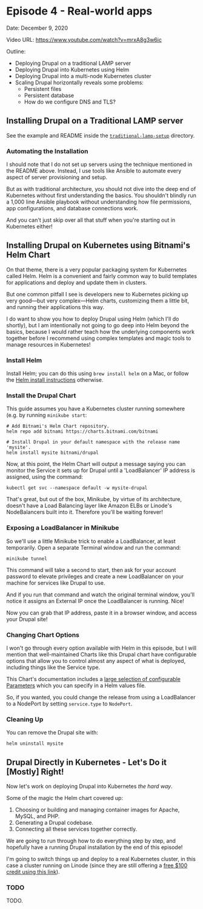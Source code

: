 # Episode 4 - Real-world apps

Date: December 9, 2020

Video URL: https://www.youtube.com/watch?v=mrxA8g3w6ic

Outline:

  - Deploying Drupal on a traditional LAMP server
  - Deploying Drupal into Kubernetes using Helm
  - Deploying Drupal into a multi-node Kubernetes cluster
  - Scaling Drupal horizontally reveals some problems:
    - Persistent files
    - Persistent database
    - How do we configure DNS and TLS?

## Installing Drupal on a Traditional LAMP server

See the example and README inside the [`traditional-lamp-setup`](traditional-lamp-setup/) directory.

### Automating the Installation

I should note that I do not set up servers using the technique mentioned in the README above. Instead, I use tools like Ansible to automate every aspect of server provisioning and setup.

But as with traditional architecture, you should not dive into the deep end of Kubernetes without first understanding the basics. You shouldn't blindly run a 1,000 line Ansible playbook without understanding how file permissions, app configurations, and database connections work.

And you can't just skip over all that stuff when you're starting out in Kubernetes either!

## Installing Drupal on Kubernetes using Bitnami's Helm Chart

On that theme, there is a very popular packaging system for Kubernetes called Helm. Helm is a convenient and fairly common way to build templates for applications and deploy and update them in clusters.

But one common pitfall I see is developers new to Kubernetes picking up very good—but very complex—Helm charts, customizing them a little bit, and running their applications this way.

I do want to show you how to deploy Drupal using Helm (which I'll do shortly), but I am intentionally not going to go deep into Helm beyond the basics, because I would rather teach how the underlying components work together before I recommend using complex templates and magic tools to manage resources in Kubernetes!

### Install Helm

Install Helm; you can do this using `brew install helm` on a Mac, or follow the [Helm install instructions](https://helm.sh/docs/intro/install/) otherwise.

### Install the Drupal Chart

This guide assumes you have a Kubernetes cluster running somewhere (e.g. by running `minikube start`:

```
# Add Bitnami's Helm Chart repository.
helm repo add bitnami https://charts.bitnami.com/bitnami

# Install Drupal in your default namespace with the release name 'mysite'.
helm install mysite bitnami/drupal
```

Now, at this point, the Helm Chart will output a message saying you can monitor the Service it sets up for Drupal until a 'LoadBalancer' IP address is assigned, using the command:

```
kubectl get svc --namespace default -w mysite-drupal
```

That's great, but out of the box, Minikube, by virtue of its architecture, doesn't have a Load Balancing layer like Amazon ELBs or Linode's NodeBalancers built into it. Therefore you'll be waiting forever!

### Exposing a LoadBalancer in Minikube

So we'll use a little Minikube trick to enable a LoadBalancer, at least temporarily. Open a separate Terminal window and run the command:

```
minikube tunnel
```

This command will take a second to start, then ask for your account password to elevate privileges and create a new LoadBalancer on your machine for services like Drupal to use.

And if you run that command and watch the original terminal window, you'll notice it assigns an External IP once the LoadBalancer is running. Nice!

Now you can grab that IP address, paste it in a browser window, and access your Drupal site!

### Changing Chart Options

I won't go through every option available with Helm in this episode, but I will mention that well-maintained Charts like this Drupal chart have configurable options that allow you to control almost any aspect of what is deployed, including things like the Service type.

This Chart's documentation includes a [large selection of configurable Parameters](https://github.com/bitnami/charts/tree/master/bitnami/drupal/#installing-the-chart) which you can specify in a Helm values file.

So, if you wanted, you could change the release from using a LoadBalancer to a NodePort by setting `service.type` to `NodePort`.

### Cleaning Up

You can remove the Drupal site with:

```
helm uninstall mysite
```

## Drupal Directly in Kubernetes - Let's Do it [Mostly] Right!

Now let's work on deploying Drupal into Kubernetes _the hard way_.

Some of the magic the Helm chart covered up:

  1. Choosing or building and managing container images for Apache, MySQL, and PHP.
  2. Generating a Drupal codebase.
  3. Connecting all these services together correctly.

We are going to run through how to do everything step by step, and hopefully have a running Drupal installation by the end of this episode!

I'm going to switch things up and deploy to a real Kubernetes cluster, in this case a cluster running on Linode (since they are still offering a [free $100 credit using this link](https://linode.com/geerling)).

### TODO

TODO.
